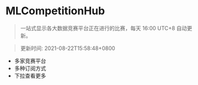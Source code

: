 # MLCompetitionHub

> 一站式显示各大数据竞赛平台正在进行的比赛，每天 16:00 UTC+8 自动更新。
  
> 更新时间: 2021-08-22T15:58:48+0800 

* 多家竞赛平台
* 多种订阅方式
* 下拉查看更多